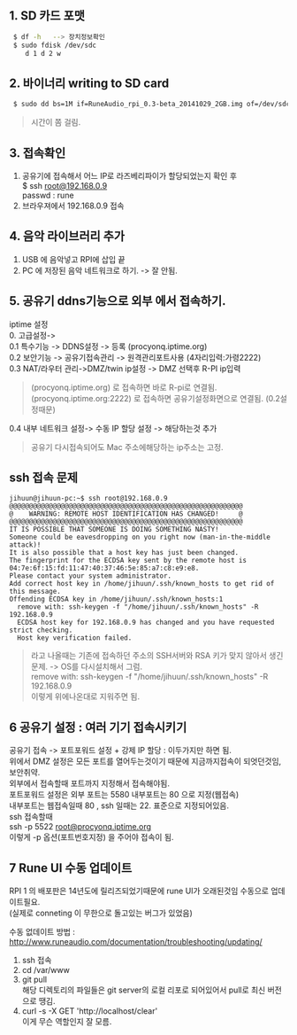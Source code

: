 
## 1. SD 카드 포맷  

```sh
 $ df -h   --> 장치정보확인
 $ sudo fdisk /dev/sdc
 	d 1 d 2 w
```

## 2. 바이너리 writing to SD card  
```sh
 $ sudo dd bs=1M if=RuneAudio_rpi_0.3-beta_20141029_2GB.img of=/dev/sdc
```
> 시간이 쫌 걸림.  


## 3. 접속확인  
1. 공유기에 접속해서 어느 IP로 라즈베리파이가 할당되었는지 확인 후  
$ ssh root@192.168.0.9  
passwd : rune  
2. 브라우져에서 192.168.0.9  접속  

## 4. 음악 라이브러리 추가  
1. USB 에 음악넣고 RPI에 삽입 끝  
2. PC 에 저장된 음악 네트워크로 하기. -> 잘 안됨.  

## 5. 공유기 ddns기능으로 외부 에서 접속하기.  
iptime 설정  
0. 고급설정->  
0.1 특수기능 -> DDNS설정 -> 등록  (procyonq.iptime.org)  
0.2 보안기능 -> 공유기접속관리 -> 원격관리포트사용 (4자리입력:가령2222)  
0.3 NAT/라우터 관리->DMZ/twin ip설정 -> DMZ 선택후 R-PI ip입력  
> (procyonq.iptime.org) 로 접속하면 바로 R-pi로 연결됨.  
> (procyonq.iptime.org:2222) 로 접속하면 공유기설정화면으로 연결됨. (0.2설정때문)  

0.4 내부 네트워크 설정-> 수동 IP 할당 설정 -> 해당하는것 추가  
> 공유기 다시접속되어도 Mac 주소에해당하는 ip주소는 고정.  


## ssh 접속 문제

```log
jihuun@jihuun-pc:~$ ssh root@192.168.0.9
@@@@@@@@@@@@@@@@@@@@@@@@@@@@@@@@@@@@@@@@@@@@@@@@@@@@@@@@@@@
@    WARNING: REMOTE HOST IDENTIFICATION HAS CHANGED!     @
@@@@@@@@@@@@@@@@@@@@@@@@@@@@@@@@@@@@@@@@@@@@@@@@@@@@@@@@@@@
IT IS POSSIBLE THAT SOMEONE IS DOING SOMETHING NASTY!
Someone could be eavesdropping on you right now (man-in-the-middle attack)!
It is also possible that a host key has just been changed.
The fingerprint for the ECDSA key sent by the remote host is
04:7e:6f:15:fd:11:47:40:37:46:5e:85:a7:c8:e9:e8.
Please contact your system administrator.
Add correct host key in /home/jihuun/.ssh/known_hosts to get rid of this message.
Offending ECDSA key in /home/jihuun/.ssh/known_hosts:1
  remove with: ssh-keygen -f "/home/jihuun/.ssh/known_hosts" -R 192.168.0.9
  ECDSA host key for 192.168.0.9 has changed and you have requested strict checking.
  Host key verification failed.
```
> 라고 나올때는 기존에 접속하던 주소의 SSH서버와 RSA 키가 맞지 않아서 생긴 문제.  -> OS를 다시설치해서 그럼.  
> remove with: ssh-keygen -f "/home/jihuun/.ssh/known_hosts" -R 192.168.0.9  
> 이렇게 위에나온대로 지워주면 됨.  


## 6 공유기 설정 : 여러 기기 접속시키기  
공유기 접속 -> 포트포워드 설정 + 강제 IP 할당 : 이두가지만 하면 됨.  
위에서 DMZ 설정은 모든 포트를 열어두는것이기 때문에 지금까지접속이 되엇던것임, 보안취약.  
외부에서 접속할때 포트까지 지정해서 접속해야됨.  
포트포워드 설정은 외부 포트는 5580 내부포트는 80 으로 지정(웹접속)  
내부포트는 웹접속일때 80 , ssh 일때는 22. 표준으로 지정되어있음.   
ssh 접속할때  
ssh -p 5522 root@procyonq.iptime.org  
이렇게 -p 옵션(포트번호지정) 을 주어야 접속이 됨.  


## 7 Rune UI 수동 업데이트  
RPI 1 의 배포판은 14년도에 릴리즈되었기때문에 rune UI가 오래된것임 수동으로 업데이트필요.  
(실제로 conneting 이 무한으로 돌고있는 버그가 있었음)  

수동 없데이트 방법 :  
http://www.runeaudio.com/documentation/troubleshooting/updating/

1) ssh 접속  
2) cd /var/www  
3) git pull  
	해당 디렉토리의 파일들은 git server의 로컬 리포로 되어있어서 pull로 최신 버전으로 땡김.  
4) curl -s -X GET 'http://localhost/clear'  
	이게 무슨 역할인지 잘 모름.  
